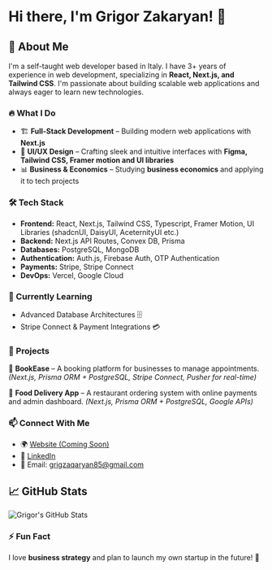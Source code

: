 # Hi there, I'm Grigor Zakaryan! 👋

## 🚀 About Me
I'm a self-taught web developer based in Italy. I have 3+ years of experience in web development, specializing in **React, Next.js, and Tailwind CSS**. I'm passionate about building scalable web applications and always eager to learn new technologies.

### 🔥 What I Do
- 🏗️ **Full-Stack Development** – Building modern web applications with **Next.js**
- 🎨 **UI/UX Design** – Crafting sleek and intuitive interfaces with **Figma, Tailwind CSS, Framer motion and UI libraries**
- 📊 **Business & Economics** – Studying **business economics** and applying it to tech projects

### 🛠️ Tech Stack
- **Frontend:** React, Next.js, Tailwind CSS, Typescript, Framer Motion, UI Libraries (shadcnUI, DaisyUI, AceternityUI etc.)
- **Backend:** Next.js API Routes, Convex DB, Prisma
- **Databases:** PostgreSQL, MongoDB
- **Authentication:** Auth.js, Firebase Auth, OTP Authentication
- **Payments:** Stripe, Stripe Connect
- **DevOps:** Vercel, Google Cloud

### 🌱 Currently Learning
- Advanced Database Architectures 🗄️
- Stripe Connect & Payment Integrations 💳

### 💼 Projects
🚀 **BookEase** – A booking platform for businesses to manage appointments. *(Next.js, Prisma ORM + PostgreSQL, Stripe Connect, Pusher for real-time)*

🍔 **Food Delivery App** – A restaurant ordering system with online payments and admin dashboard. *(Next.js, Prisma ORM + PostgreSQL, Google APIs)*


### 📫 Connect With Me
- 🌍 [Website (Coming Soon)]()
- 💼 [LinkedIn]([https://www.linkedin.com/in/grigor-zakaryan](https://www.linkedin.com/in/grig-zakaryan-42a83b288/))
- 📧 Email: grigzaqaryan85@gmail.com

## 📈 GitHub Stats

![Grigor's GitHub Stats](https://github-readme-stats-two-psi-34.vercel.app/api?username=GrigorZakaryan&show_icons=true&theme=radical)

### ⚡ Fun Fact
I love **business strategy** and plan to launch my own startup in the future! 🚀
